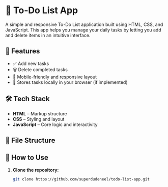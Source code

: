 # 📝 To-Do List App

A simple and responsive To-Do List application built using HTML, CSS, and JavaScript. This app helps you manage your daily tasks by letting you add and delete items in an intuitive interface.

## 🚀 Features

- ✅ Add new tasks
- 🗑️ Delete completed tasks
- 📱 Mobile-friendly and responsive layout
- 💾 Stores tasks locally in your browser (if implemented)

## 🛠️ Tech Stack

- **HTML** – Markup structure
- **CSS** – Styling and layout
- **JavaScript** – Core logic and interactivity

## 📁 File Structure


## 🧰 How to Use

1. **Clone the repository:**

   ```bash
   git clone https://github.com/superdudeneel/todo-list-app.git
